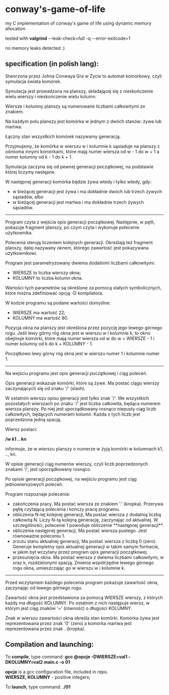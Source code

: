 # conway's-game-of-life
my C implementation of conway's game of life using dynamic memory allocation

tested with **valgrind** --leak-check=full -q --error-exitcode=1

no memory leaks detected :)

## specification (in polish lang):

Stworzona przez Johna Conwaya Gra w Życie to automat komórkowy, czyli symulacja świata komórek.

Symulacja jest prowadzona na planszy, składającej się z nieskończenie wielu wierszy i nieskończenie wielu kolumn.

Wiersze i kolumny planszy są numerowane liczbami całkowitymi ze znakiem.

Na każdym polu planszy jest komórka w jednym z dwóch stanów: żywa lub martwa.

Łączny stan wszystkich komórek nazywamy generacją.

Przyjmujemy, że komórka w wierszu w i kolumnie k sąsiaduje na planszy z ośmioma innymi komórkami, które mają numer wiersza od w - 1 do w + 1 a numer kolumny od k - 1 do k + 1.

Symulacja zaczyna się od pewnej generacji początkowej, na podstawie której liczymy następne.

W następnej generacji komórka będzie żywa wtedy i tylko wtedy, gdy:
<ul>
<li>w bieżącej generacji jest żywa i ma dokładnie dwóch lub trzech żywych sąsiadów, albo</li>
<li>w bieżącej generacji jest martwa i ma dokładnie trzech żywych sąsiadów.</li>
</ul>

--------------------------------------------------------------------

Program czyta z wejścia opis generacji początkowej. Następnie, w pętli, pokazuje fragment planszy, po czym czyta i wykonuje polecenie użytkownika.

Polecenia sterują liczeniem kolejnych generacji. Określają też fragment planszy, dalej nazywany oknem, którego zawartość jest pokazywana użytkownikowi.

Program jest parametryzowany dwiema dodatnimi liczbami całkowitymi:
<ul>
<li>WIERSZE to liczba wierszy okna;</li>
<li>KOLUMNY to liczba kolumn okna.</li>
</ul>

Wartości tych parametrów są określone za pomocą stałych symbolicznych, które można zdefiniować opcją -D kompilatora.

W kodzie programu są podane wartości domyślne:
<ul>
<li>WIERSZE ma wartość 22;</li>
<li>KOLUMNY ma wartość 80.</li>
</ul>

Pozycja okna na planszy jest określona przez pozycję jego lewego górnego rogu. Jeśli lewy górny róg okna jest w wierszu w i kolumnie k, to okno obejmuje komórki, które mają numer wiersza od w do w + WIERSZE - 1 i numer kolumny od k do k + KOLUMNY - 1.

Początkowo lewy górny róg okna jest w wierszu numer 1 i kolumnie numer 1.

-------------------------------------------------------------------

Na wejściu programu jest opis generacji początkowej i ciąg poleceń.

Opis generacji wskazuje komórki, które są żywe. Ma postać ciągu wierszy zaczynających się od znaku '/' (slash).

W ostatnim wierszu opisu generacji jest tylko znak '/'. We wszystkich pozostałych wierszach po znaku '/' jest liczba całkowita, będąca numerem wiersza planszy. Po niej jest uporządkowany rosnąco niepusty ciąg liczb całkowitych, będących numerami kolumn. Każda z tych liczb jest poprzedzona jedną spacją.

Wiersz postaci:

**/w k1 .. kn**

informuje, że w wierszu planszy o numerze w żyją komórki w kolumnach k1, .., kn.

W opisie generacji ciąg numerów wierszy, czyli liczb poprzedzonych znakami '/', jest uporządkowany rosnąco.

Po opisie generacji początkowej, na wejściu programu jest ciąg jednowierszowych poleceń.

Program rozpoznaje polecenia:
<ul>
<li>
zakończenia pracy,
Ma postać wiersza ze znakiem '.' (kropka).
Przerywa pętlę czytającą polecenia i kończy pracę programu.
</li>
<li>
obliczenia N-tej kolejnej generacji,
Ma postać wiersza z dodatnią liczbą całkowitą N.
Liczy N-tą kolejną generację, zaczynając od aktualnej. W szczególności, polecenie 1 powoduje obliczenie **następnej generacji**.
</li>
<li>
obliczenia następnej generacji,
Ma postać wiersza pustego. Jest równoważne poleceniu 1.
</li>
<li>
zrzutu stanu aktualnej generacji,
Ma postać wiersza z liczbą 0 (zero).
Generuje kompletny opis aktualnej generacji w takim samym formacie, w jakim był wczytany przez program opis generacji początkowej.
</li>
<li>
przesunięcia okna.
Ma postać wiersza z dwiema liczbami całkowitymi, w oraz k, rozdzielonymi spacją.
Zmienia współrzędne lewego górnego rogu okna, umieszczając go w wierszu w i kolumnie k.
</li>
</ul>

--------------------------------------------------------------------------------

Przed wczytaniem każdego polecenia program pokazuje zawartość okna, zaczynając od lewego górnego rogu.

Zawartość okna jest przedstawiona za pomocą WIERSZE wierszy, z których każdy ma długość KOLUMNY. Po ostatnim z nich następuje wiersz, w którym jest ciąg znaków '=' (równość) o długości KOLUMNY.

Znak w wierszu zawartości okna określa stan komórki. Komórka żywa jest reprezentowana przez znak '0' (zero) a komórka martwa jest reprezentowana przez znak . (kropka).

Compilation and launching:
-------------------------

To **compile**, type command: **gcc @opcje -DWIERSZE=val1 -DKOLUMNY=val2 main.c -o 01**

**opcje** is a gcc configuration file, included in repo.
<br>
**WIERSZE, KOLUMNY** - positive integers;

To **launch**, type command: **./01**
